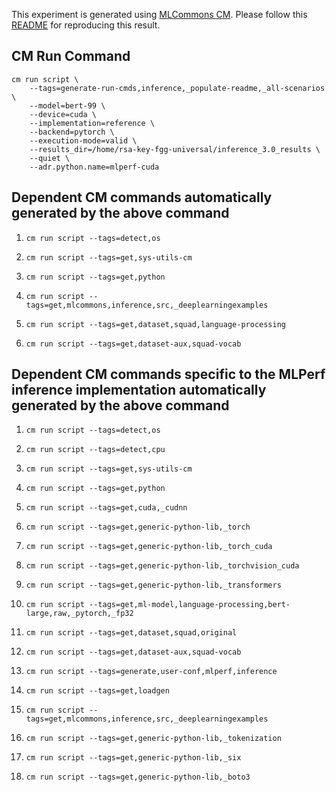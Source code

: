This experiment is generated using [MLCommons CM](https://github.com/mlcommons/ck). Please follow this [README](../../../../code/bert-99/README.md) for reproducing this result.

## CM Run Command
```
cm run script \
	--tags=generate-run-cmds,inference,_populate-readme,_all-scenarios \
	--model=bert-99 \
	--device=cuda \
	--implementation=reference \
	--backend=pytorch \
	--execution-mode=valid \
	--results_dir=/home/rsa-key-fgg-universal/inference_3.0_results \
	--quiet \
	--adr.python.name=mlperf-cuda
```
## Dependent CM commands automatically generated by the above command


1.  `cm run script --tags=detect,os`


2.  `cm run script --tags=get,sys-utils-cm`


3.  `cm run script --tags=get,python`


4.  `cm run script --tags=get,mlcommons,inference,src,_deeplearningexamples`


5.  `cm run script --tags=get,dataset,squad,language-processing`


6.  `cm run script --tags=get,dataset-aux,squad-vocab`

## Dependent CM commands specific to the MLPerf inference implementation automatically generated by the above command


1. `cm run script --tags=detect,os`


2. `cm run script --tags=detect,cpu`


3. `cm run script --tags=get,sys-utils-cm`


4. `cm run script --tags=get,python`


5. `cm run script --tags=get,cuda,_cudnn`


6. `cm run script --tags=get,generic-python-lib,_torch`


7. `cm run script --tags=get,generic-python-lib,_torch_cuda`


8. `cm run script --tags=get,generic-python-lib,_torchvision_cuda`


9. `cm run script --tags=get,generic-python-lib,_transformers`


10. `cm run script --tags=get,ml-model,language-processing,bert-large,raw,_pytorch,_fp32`


11. `cm run script --tags=get,dataset,squad,original`


12. `cm run script --tags=get,dataset-aux,squad-vocab`


13. `cm run script --tags=generate,user-conf,mlperf,inference`


14. `cm run script --tags=get,loadgen`


15. `cm run script --tags=get,mlcommons,inference,src,_deeplearningexamples`


16. `cm run script --tags=get,generic-python-lib,_tokenization`


17. `cm run script --tags=get,generic-python-lib,_six`


18. `cm run script --tags=get,generic-python-lib,_boto3`
